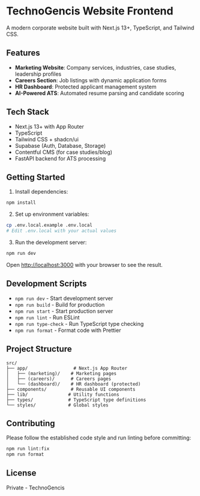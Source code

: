 # TechnoGencis Website Frontend

A modern corporate website built with Next.js 13+, TypeScript, and Tailwind CSS.

## Features

- **Marketing Website**: Company services, industries, case studies, leadership profiles
- **Careers Section**: Job listings with dynamic application forms
- **HR Dashboard**: Protected applicant management system
- **AI-Powered ATS**: Automated resume parsing and candidate scoring

## Tech Stack

- Next.js 13+ with App Router
- TypeScript
- Tailwind CSS + shadcn/ui
- Supabase (Auth, Database, Storage)
- Contentful CMS (for case studies/blog)
- FastAPI backend for ATS processing

## Getting Started

1. Install dependencies:

```bash
npm install
```

2. Set up environment variables:

```bash
cp .env.local.example .env.local
# Edit .env.local with your actual values
```

3. Run the development server:

```bash
npm run dev
```

Open [http://localhost:3000](http://localhost:3000) with your browser to see the result.

## Development Scripts

- `npm run dev` - Start development server
- `npm run build` - Build for production
- `npm run start` - Start production server
- `npm run lint` - Run ESLint
- `npm run type-check` - Run TypeScript type checking
- `npm run format` - Format code with Prettier

## Project Structure

```
src/
├── app/                 # Next.js App Router
│   ├── (marketing)/    # Marketing pages
│   ├── (careers)/      # Careers pages
│   └── (dashboard)/    # HR dashboard (protected)
├── components/         # Reusable UI components
├── lib/               # Utility functions
├── types/             # TypeScript type definitions
└── styles/            # Global styles
```

## Contributing

Please follow the established code style and run linting before committing:

```bash
npm run lint:fix
npm run format
```

## License

Private - TechnoGencis
